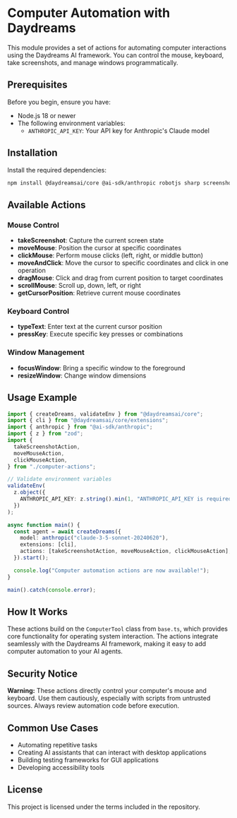 # Computer Automation with Daydreams

This module provides a set of actions for automating computer interactions using the Daydreams AI framework. You can control the mouse, keyboard, take screenshots, and manage windows programmatically.

## Prerequisites

Before you begin, ensure you have:

- Node.js 18 or newer
- The following environment variables:
  - `ANTHROPIC_API_KEY`: Your API key for Anthropic's Claude model

## Installation

Install the required dependencies:

```bash
npm install @daydreamsai/core @ai-sdk/anthropic robotjs sharp screenshot-desktop uuid
```

## Available Actions

### Mouse Control

- **takeScreenshot**: Capture the current screen state
- **moveMouse**: Position the cursor at specific coordinates
- **clickMouse**: Perform mouse clicks (left, right, or middle button)
- **moveAndClick**: Move the cursor to specific coordinates and click in one operation
- **dragMouse**: Click and drag from current position to target coordinates
- **scrollMouse**: Scroll up, down, left, or right
- **getCursorPosition**: Retrieve current mouse coordinates

### Keyboard Control

- **typeText**: Enter text at the current cursor position
- **pressKey**: Execute specific key presses or combinations

### Window Management

- **focusWindow**: Bring a specific window to the foreground
- **resizeWindow**: Change window dimensions

## Usage Example

```typescript
import { createDreams, validateEnv } from "@daydreamsai/core";
import { cli } from "@daydreamsai/core/extensions";
import { anthropic } from "@ai-sdk/anthropic";
import { z } from "zod";
import {
  takeScreenshotAction,
  moveMouseAction,
  clickMouseAction,
} from "./computer-actions";

// Validate environment variables
validateEnv(
  z.object({
    ANTHROPIC_API_KEY: z.string().min(1, "ANTHROPIC_API_KEY is required"),
  })
);

async function main() {
  const agent = await createDreams({
    model: anthropic("claude-3-5-sonnet-20240620"),
    extensions: [cli],
    actions: [takeScreenshotAction, moveMouseAction, clickMouseAction],
  }).start();

  console.log("Computer automation actions are now available!");
}

main().catch(console.error);
```

## How It Works

These actions build on the `ComputerTool` class from `base.ts`, which provides core functionality for operating system interaction. The actions integrate seamlessly with the Daydreams AI framework, making it easy to add computer automation to your AI agents.

## Security Notice

**Warning:** These actions directly control your computer's mouse and keyboard. Use them cautiously, especially with scripts from untrusted sources. Always review automation code before execution.

## Common Use Cases

- Automating repetitive tasks
- Creating AI assistants that can interact with desktop applications
- Building testing frameworks for GUI applications
- Developing accessibility tools

## License

This project is licensed under the terms included in the repository.
